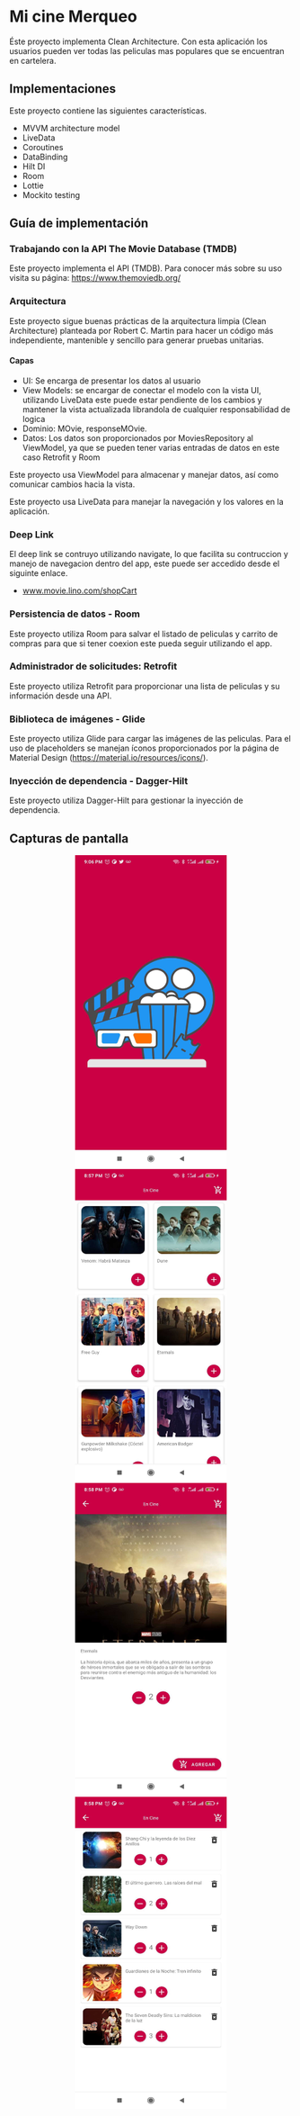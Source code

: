 # Mi cine Merqueo

Éste proyecto implementa Clean Architecture. Con esta aplicación los usuarios pueden ver todas las peliculas mas populares que se encuentran en cartelera.

## Implementaciones

Este proyecto contiene las siguientes características.

- MVVM architecture model
- LiveData
- Coroutines
- DataBinding
- Hilt DI
- Room
- Lottie
- Mockito testing

## Guía de implementación

### Trabajando con la API The Movie Database (TMDB)

Este proyecto implementa el API (TMDB). Para conocer más sobre su uso visita su página: https://www.themoviedb.org/

### Arquitectura

Este proyecto sigue buenas prácticas de la arquitectura limpia (Clean Architecture) planteada por Robert C. Martin para hacer un código más independiente, 
mantenible y sencillo para generar pruebas unitarias.

#### Capas

* UI: Se encarga de presentar los datos al usuario
* View Models: se encargar de conectar el modelo con la vista UI, utilizando LiveData este puede estar pendiente de los cambios y mantener la vista actualizada librandola de cualquier 
  responsabilidad de logica
* Dominio: MOvie, responseMOvie.
* Datos: Los datos son proporcionados por MoviesRepository al ViewModel, ya que se pueden tener varias entradas de datos en este caso Retrofit y Room

Este proyecto usa ViewModel para almacenar y manejar datos, así como comunicar cambios hacia la vista.

Este proyecto usa LiveData para manejar la navegación y los valores en la aplicación.

### Deep Link

El deep link se contruyo utilizando navigate, lo que facilita su contruccion y manejo de navegacion dentro del app, este puede ser accedido desde el siguinte enlace.

* www.movie.lino.com/shopCart

### Persistencia de datos - Room

Este proyecto utiliza Room para salvar el listado de peliculas y carrito de compras para que si tener coexion este pueda seguir utilizando el app.

### Administrador de solicitudes: Retrofit

Este proyecto utiliza Retrofit para proporcionar una lista de peliculas y su información desde una API.

### Biblioteca de imágenes - Glide

Este proyecto utiliza Glide para cargar las imágenes de las peliculas. Para el uso de placeholders se manejan íconos proporcionados por la página de Material Design (https://material.io/resources/icons/).

### Inyección de dependencia - Dagger-Hilt

Este proyecto utiliza Dagger-Hilt para gestionar la inyección de dependencia.

## Capturas de pantalla

<p align="center">
  <img width="270" height="555" src="screenshots/screenshot_1.jpg">
  <img width="270" height="555" src="screenshots/screenshot_2.jpg">
  <img width="270" height="555" src="screenshots/screenshot_3.jpg">
  <img width="270" height="555" src="screenshots/screenshot_4.jpg">
</p>

